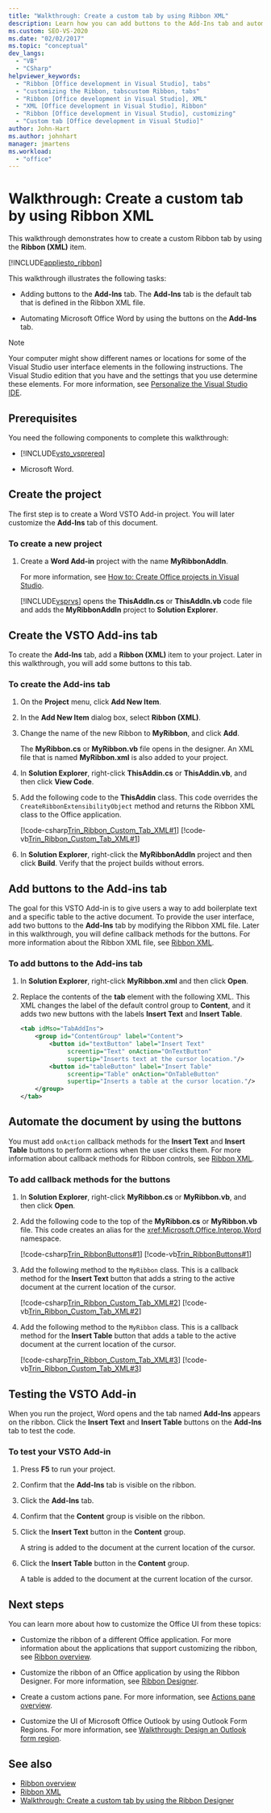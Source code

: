 ```yaml
---
title: "Walkthrough: Create a custom tab by using Ribbon XML"
description: Learn how you can add buttons to the Add-Ins tab and automate Microsoft Word by using Ribbon (XML).
ms.custom: SEO-VS-2020
ms.date: "02/02/2017"
ms.topic: "conceptual"
dev_langs:
  - "VB"
  - "CSharp"
helpviewer_keywords:
  - "Ribbon [Office development in Visual Studio], tabs"
  - "customizing the Ribbon, tabscustom Ribbon, tabs"
  - "Ribbon [Office development in Visual Studio], XML"
  - "XML [Office development in Visual Studio], Ribbon"
  - "Ribbon [Office development in Visual Studio], customizing"
  - "Custom tab [Office development in Visual Studio]"
author: John-Hart
ms.author: johnhart
manager: jmartens
ms.workload:
  - "office"
---
```

# Walkthrough: Create a custom tab by using Ribbon XML
  This walkthrough demonstrates how to create a custom Ribbon tab by using the **Ribbon (XML)** item.

 [!INCLUDE[appliesto_ribbon](../vsto/includes/appliesto-ribbon-md.md)]

 This walkthrough illustrates the following tasks:

- Adding buttons to the **Add-Ins** tab. The **Add-Ins** tab is the default tab that is defined in the Ribbon XML file.

- Automating Microsoft Office Word by using the buttons on the **Add-Ins** tab.

> [!NOTE]
> Your computer might show different names or locations for some of the Visual Studio user interface elements in the following instructions. The Visual Studio edition that you have and the settings that you use determine these elements. For more information, see [Personalize the Visual Studio IDE](../ide/personalizing-the-visual-studio-ide.md).

## Prerequisites
 You need the following components to complete this walkthrough:

- [!INCLUDE[vsto_vsprereq](../vsto/includes/vsto-vsprereq-md.md)]

- Microsoft Word.

## Create the project
 The first step is to create a Word VSTO Add-in project. You will later customize the **Add-Ins** tab of this document.

### To create a new project

1. Create a **Word Add-in** project with the name **MyRibbonAddIn**.

     For more information, see [How to: Create Office projects in Visual Studio](../vsto/how-to-create-office-projects-in-visual-studio.md).

     [!INCLUDE[vsprvs](../sharepoint/includes/vsprvs-md.md)] opens the **ThisAddIn.cs** or **ThisAddIn.vb** code file and adds the **MyRibbonAddIn** project to **Solution Explorer**.

## Create the VSTO Add-ins tab
 To create the **Add-Ins** tab, add a **Ribbon (XML)** item to your project. Later in this walkthrough, you will add some buttons to this tab.

### To create the Add-ins tab

1. On the **Project** menu, click **Add New Item**.

2. In the **Add New Item** dialog box, select **Ribbon (XML)**.

3. Change the name of the new Ribbon to **MyRibbon**, and click **Add**.

     The **MyRibbon.cs** or **MyRibbon.vb** file opens in the designer. An XML file that is named **MyRibbon.xml** is also added to your project.

4. In **Solution Explorer**, right-click **ThisAddin.cs** or **ThisAddin.vb**, and then click **View Code**.

5. Add the following code to the **ThisAddin** class. This code overrides the `CreateRibbonExtensibilityObject` method and returns the Ribbon XML class to the Office application.

     [!code-csharp[Trin_Ribbon_Custom_Tab_XML#1](../vsto/codesnippet/CSharp/Trin_Ribbon_Custom_Tab_XML_O12/ThisAddIn.cs#1)]
     [!code-vb[Trin_Ribbon_Custom_Tab_XML#1](../vsto/codesnippet/VisualBasic/Trin_Ribbon_Custom_Tab_XML_O12/ThisAddIn.vb#1)]

6. In **Solution Explorer**, right-click the **MyRibbonAddIn** project and then click **Build**. Verify that the project builds without errors.

## Add buttons to the Add-ins tab
 The goal for this VSTO Add-in is to give users a way to add boilerplate text and a specific table to the active document. To provide the user interface, add two buttons to the **Add-Ins** tab by modifying the Ribbon XML file. Later in this walkthrough, you will define callback methods for the buttons. For more information about the Ribbon XML file, see [Ribbon XML](../vsto/ribbon-xml.md).

### To add buttons to the Add-ins tab

1. In **Solution Explorer**, right-click **MyRibbon.xml** and then click **Open**.

2. Replace the contents of the **tab** element with the following XML. This XML changes the label of the default control group to **Content**, and it adds two new buttons with the labels **Insert Text** and **Insert Table**.

    ```xml
    <tab idMso="TabAddIns">
        <group id="ContentGroup" label="Content">
            <button id="textButton" label="Insert Text"
                 screentip="Text" onAction="OnTextButton"
                 supertip="Inserts text at the cursor location."/>
            <button id="tableButton" label="Insert Table"
                 screentip="Table" onAction="OnTableButton"
                 supertip="Inserts a table at the cursor location."/>
        </group>
    </tab>
    ```

## Automate the document by using the buttons
 You must add `onAction` callback methods for the **Insert Text** and **Insert Table** buttons to perform actions when the user clicks them. For more information about callback methods for Ribbon controls, see [Ribbon XML](../vsto/ribbon-xml.md).

### To add callback methods for the buttons

1. In **Solution Explorer**, right-click **MyRibbon.cs** or **MyRibbon.vb**, and then click **Open**.

2. Add the following code to the top of the **MyRibbon.cs** or **MyRibbon.vb** file. This code creates an alias for the <xref:Microsoft.Office.Interop.Word> namespace.

     [!code-csharp[Trin_RibbonButtons#1](../vsto/codesnippet/CSharp/Trin_RibbonButtons/MyRibbon.cs#1)]
     [!code-vb[Trin_RibbonButtons#1](../vsto/codesnippet/VisualBasic/Trin_RibbonButtons/MyRibbon.vb#1)]

3. Add the following method to the `MyRibbon` class. This is a callback method for the **Insert Text** button that adds a string to the active document at the current location of the cursor.

     [!code-csharp[Trin_Ribbon_Custom_Tab_XML#2](../vsto/codesnippet/CSharp/Trin_Ribbon_Custom_Tab_XML_O12/MyRibbon.cs#2)]
     [!code-vb[Trin_Ribbon_Custom_Tab_XML#2](../vsto/codesnippet/VisualBasic/Trin_Ribbon_Custom_Tab_XML_O12/MyRibbon.vb#2)]

4. Add the following method to the `MyRibbon` class. This is a callback method for the **Insert Table** button that adds a table to the active document at the current location of the cursor.

     [!code-csharp[Trin_Ribbon_Custom_Tab_XML#3](../vsto/codesnippet/CSharp/Trin_Ribbon_Custom_Tab_XML_O12/MyRibbon.cs#3)]
     [!code-vb[Trin_Ribbon_Custom_Tab_XML#3](../vsto/codesnippet/VisualBasic/Trin_Ribbon_Custom_Tab_XML_O12/MyRibbon.vb#3)]

## Testing the VSTO Add-in
 When you run the project, Word opens and the tab named **Add-Ins** appears on the ribbon. Click the **Insert Text** and **Insert Table** buttons on the **Add-Ins** tab to test the code.

### To test your VSTO Add-in

1. Press **F5** to run your project.

2. Confirm that the **Add-Ins** tab is visible on the ribbon.

3. Click the **Add-Ins** tab.

4. Confirm that the **Content** group is visible on the ribbon.

5. Click the **Insert Text** button in the **Content** group.

     A string is added to the document at the current location of the cursor.

6. Click the **Insert Table** button in the **Content** group.

     A table is added to the document at the current location of the cursor.

## Next steps
 You can learn more about how to customize the Office UI from these topics:

- Customize the ribbon of a different Office application. For more information about the applications that support customizing the ribbon, see [Ribbon overview](../vsto/ribbon-overview.md).

- Customize the ribbon of an Office application by using the Ribbon Designer. For more information, see [Ribbon Designer](../vsto/ribbon-designer.md).

- Create a custom actions pane. For more information, see [Actions pane overview](../vsto/actions-pane-overview.md).

- Customize the UI of Microsoft Office Outlook by using Outlook Form Regions. For more information, see [Walkthrough: Design an Outlook form region](../vsto/walkthrough-designing-an-outlook-form-region.md).

## See also
- [Ribbon overview](../vsto/ribbon-overview.md)
- [Ribbon XML](../vsto/ribbon-xml.md)
- [Walkthrough: Create a custom tab by using the Ribbon Designer](../vsto/walkthrough-creating-a-custom-tab-by-using-the-ribbon-designer.md)
